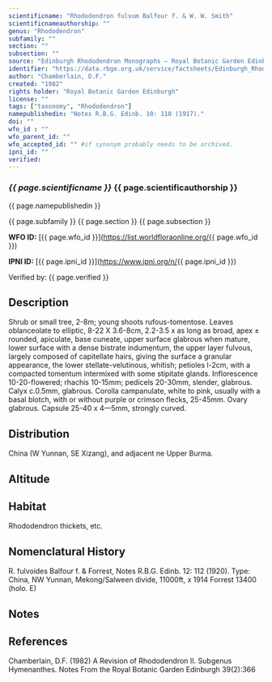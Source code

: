 ```yaml
---
scientificname: "Rhododendron fulvum Balfour f. & W. W. Smith"
scientificnameauthorship: ""
genus: "Rhododendron"
subfamily: ""
section: ""
subsection: ""
source: "Edinburgh Rhododendron Monographs – Royal Botanic Garden Edinburgh"
identifier: "https://data.rbge.org.uk/service/factsheets/Edinburgh_Rhododendron_Monographs.xhtml"
author: "Chamberlain, D.F."
created: "1982"
rights holder: "Royal Botanic Garden Edinburgh"
license: ""
tags: ["taxonomy", "Rhododendron"]
namepublishedin: "Notes R.B.G. Edinb. 10: 110 (1917)."
doi: ""
wfo_id : ""
wfo_parent_id: ""
wfo_accepted_id: "" #if synonym probably needs to be archived.                      
ipni_id: ""
verified:
---
```

### _{{ page.scientificname }}_ {{ page.scientificauthorship }}
 {{ page.namepublishedin }}

{{ page.subfamily }} {{ page.section }} {{ page.subsection }}

**WFO ID:** [{{ page.wfo_id }}](https://list.worldfloraonline.org/{{ page.wfo_id }})

**IPNI ID:** [{{ page.ipni_id }}](https://www.ipni.org/n/{{ page.ipni_id }})

Verified by: {{ page.verified }}



## Description
Shrub or small tree, 2-8m; young shoots rufous-tomentose. Leaves oblanceolate to elliptic, 8-22 X 3.6-8cm, 2.2-3.5 x as long as broad, apex ± rounded, apiculate, base cuneate, upper surface glabrous when mature, lower surface with a dense bistrate indumentum, the upper layer fulvous, largely composed of capitellate hairs, giving the surface a granular appearance, the lower stellate-velutinous, whitish; petioles l-2cm, with a compacted tomentum intermixed with some stipitate glands. Inflorescence 10-20-flowered; rhachis 10-15mm; pedicels 20-30mm, slender, glabrous. Calyx c.0.5mm, glabrous. Corolla campanulate, white to pink, usually with a basal blotch, with or without purple or crimson flecks, 25-45mm. Ovary glabrous. Capsule 25-40 x 4—5mm, strongly curved.

## Distribution
China (W Yunnan, SE Xizang), and adjacent ne Upper Burma.

## Altitude


## Habitat
Rhododendron thickets, etc.

## Nomenclatural History
R. fulvoides Balfour f. & Forrest, Notes R.B.G. Edinb. 12: 112 (1920). Type: China, NW Yunnan, Mekong/Salween divide, 11000ft, x 1914 Forrest 13400 (holo. E)
                       
## Notes


## References

Chamberlain, D.F. (1982) A Revision of Rhododendron II. Subgenus Hymenanthes. Notes From the Royal Botanic Garden Edinburgh 39(2):366
